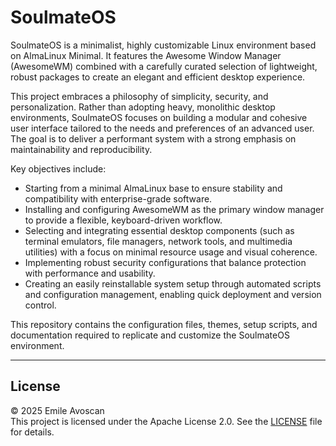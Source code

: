 # SoulmateOS

SoulmateOS is a minimalist, highly customizable Linux environment based on AlmaLinux Minimal. It features the Awesome Window Manager (AwesomeWM) combined with a carefully curated selection of lightweight, robust packages to create an elegant and efficient desktop experience.

This project embraces a philosophy of simplicity, security, and personalization. Rather than adopting heavy, monolithic desktop environments, SoulmateOS focuses on building a modular and cohesive user interface tailored to the needs and preferences of an advanced user. The goal is to deliver a performant system with a strong emphasis on maintainability and reproducibility.

Key objectives include:

- Starting from a minimal AlmaLinux base to ensure stability and compatibility with enterprise-grade software.
- Installing and configuring AwesomeWM as the primary window manager to provide a flexible, keyboard-driven workflow.
- Selecting and integrating essential desktop components (such as terminal emulators, file managers, network tools, and multimedia utilities) with a focus on minimal resource usage and visual coherence.
- Implementing robust security configurations that balance protection with performance and usability.
- Creating an easily reinstallable system setup through automated scripts and configuration management, enabling quick deployment and version control.

This repository contains the configuration files, themes, setup scripts, and documentation required to replicate and customize the SoulmateOS environment.

---

## License

© 2025 Emile Avoscan  
This project is licensed under the Apache License 2.0. See the [LICENSE](./LICENSE) file for details.
